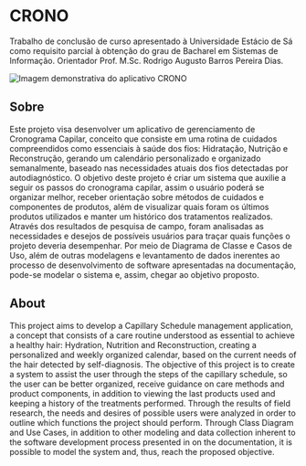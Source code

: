 # CRONO

Trabalho de conclusão de curso apresentado à Universidade Estácio de Sá como requisito parcial à obtenção do grau de Bacharel em Sistemas de Informação. Orientador Prof. M.Sc. Rodrigo Augusto Barros Pereira Dias.

![Imagem demonstrativa do aplicativo CRONO](https://portfolio.ericanoronha.repl.co/img/mockups-telas.png)

## Sobre

Este projeto visa desenvolver um aplicativo de gerenciamento de Cronograma Capilar,
conceito que consiste em uma rotina de cuidados compreendidos como essenciais à saúde dos
fios: Hidratação, Nutrição e Reconstrução, gerando um calendário personalizado e organizado
semanalmente, baseado nas necessidades atuais dos fios detectadas por autodiagnóstico. O
objetivo deste projeto é criar um sistema que auxilie a seguir os passos do cronograma capilar,
assim o usuário poderá se organizar melhor, receber orientação sobre métodos de cuidados e
componentes de produtos, além de visualizar quais foram os últimos produtos utilizados e
manter um histórico dos tratamentos realizados. Através dos resultados de pesquisa de campo,
foram analisadas as necessidades e desejos de possíveis usuários para traçar quais funções o
projeto deveria desempenhar. Por meio de Diagrama de Classe e Casos de Uso, além de outras
modelagens e levantamento de dados inerentes ao processo de desenvolvimento de software
apresentadas na documentação, pode-se modelar o sistema e, assim, chegar ao objetivo
proposto.

## About

This project aims to develop a Capillary Schedule management application, a concept
that consists of a care routine understood as essential to achieve a healthy hair: Hydration,
Nutrition and Reconstruction, creating a personalized and weekly organized calendar, based on
the current needs of the hair detected by self-diagnosis. The objective of this project is to create
a system to assist the user through the steps of the capillary schedule, so the user can be better
organized, receive guidance on care methods and product components, in addition to viewing
the last products used and keeping a history of the treatments performed. Through the results
of field research, the needs and desires of possible users were analyzed in order to outline which
functions the project should perform. Through Class Diagram and Use Cases, in addition to
other modeling and data collection inherent to the software development process presented in
on the documentation, it is possible to model the system and, thus, reach the proposed objective.
